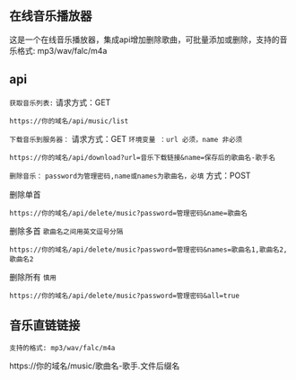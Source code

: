 ## 在线音乐播放器

这是一个在线音乐播放器，集成api增加删除歌曲，可批量添加或删除，支持的音乐格式: mp3/wav/falc/m4a

## api
```获取音乐列表:``` 
请求方式：GET
```
https://你的域名/api/music/list
```

```下载音乐到服务器：```
请求方式：GET
```环境变量 ：url 必须，name 非必须```
```
https://你的域名/api/download?url=音乐下载链接&name=保存后的歌曲名-歌手名
```

```删除音乐：```
```password为管理密码,name或names为歌曲名，必填```
方式：POST

删除单首
```
https://你的域名/api/delete/music?password=管理密码&name=歌曲名
```
删除多首
```歌曲名之间用英文逗号分隔```
```
https://你的域名/api/delete/music?password=管理密码&names=歌曲名1,歌曲名2,歌曲名2
```

删除所有
```慎用```
```
https://你的域名/api/delete/music?password=管理密码&all=true
```

## 音乐直链链接
```支持的格式: mp3/wav/falc/m4a```

https://你的域名/music/歌曲名-歌手.文件后缀名
